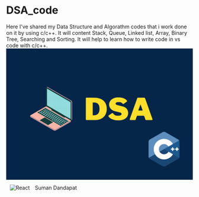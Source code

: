 # DSA_code
Here I've shared my Data Structure and Algorathm codes that i work done on it by using c/c++. It will content Stack, Queue, Linked list, Array, Binary Tree, Searching and Sorting. It will help to learn how to write code in vs code with c/c++. 
<img src="https://github.com/suman123sd/DSA_code/blob/main/3d10f761-1027-4d0a-9906-48361e466d87.png">
<img style="margin: 10px" src="https://profilinator.rishav.dev/skills-assets/react-original-wordmark.svg" alt="React" height="50"/>
Suman Dandapat
